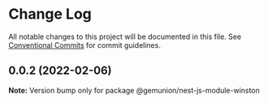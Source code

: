 # Change Log

All notable changes to this project will be documented in this file.
See [Conventional Commits](https://conventionalcommits.org) for commit guidelines.

## 0.0.2 (2022-02-06)

**Note:** Version bump only for package @gemunion/nest-js-module-winston
